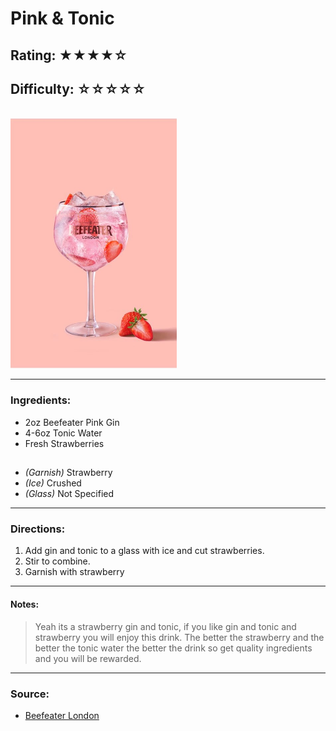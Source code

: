 # Pink & Tonic

## Rating: ★★★★☆
## Difficulty: ☆☆☆☆☆

<br>

<img src="../Images/pink_n_tonic.jpeg" alt="" height="400">

<br>

---

### Ingredients:

* 2oz Beefeater Pink Gin
* 4-6oz Tonic Water
* Fresh Strawberries
##
* *(Garnish)* Strawberry
* *(Ice)* Crushed
* *(Glass)* Not Specified

---

### Directions:
1. Add gin and tonic to a glass with ice and cut strawberries.
2. Stir to combine.
3. Garnish with strawberry
---

#### Notes:
> Yeah its a strawberry gin and tonic, if you like gin and tonic and strawberry you will enjoy this drink. The better the strawberry and the better the tonic water the better the drink so get quality ingredients and you will be rewarded.

---

### Source:
* [Beefeater London](https://www.beefeatergin.com/en-US/cocktails/pink-gin-tonic)